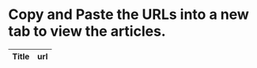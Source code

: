 <!--Navigation bar-->
<div id="nav-placeholder">

</div>
<script src="https://code.jquery.com/jquery-1.10.2.js"></script>

<script>
$(function(){
  $("#nav-placeholder").load("/_layouts/navbar.html");
});
</script>
<!--end of Navigation bar-->

<h1>Copy and Paste the URLs into a new tab to view the articles.</h1>
<!-- HTML table fragment for page -->
<table>
  <thead>
  <tr>
    <th>Title</th>
    <th>url</th>
  </tr>
  </thead>
  <tbody 
  id="result">
    <!-- javascript generated data -->
  </tbody>
</table>

<!-- Script is layed out in a sequence (no function) and will execute when page is loaded -->
<script>
  // prepare HTML result container for new output
  const resultContainer = document.getElementById("result");

  // prepare fetch options
const options = {
	method: 'GET',
	headers: {
		'X-RapidAPI-Key': '95798f48fcmsheb95af41fb5e7a3p1cc503jsn1c033886f550',
		'X-RapidAPI-Host': 'mental-health-info-api.p.rapidapi.com'
	}
};

fetch('https://mental-health-info-api.p.rapidapi.com/news/thetimes', options)
    // response is a RESTful "promise" on any successful fetch
    .then(response => {
      // check for response errors
      if (response.status !== 200) {
          const errorMsg = 'Database response error: ' + response.status;
          console.log(errorMsg);
          const tr = document.createElement("tr");
          const td = document.createElement("td");
          td.innerHTML = errorMsg;
          tr.appendChild(td);
          resultContainer.appendChild(tr);
          return;
      }
      // valid response will have json data
      response.json().then(data => {
          console.log(data);
          for (const row of data) {
            // tr and td build out for each row
            const tr = document.createElement("tr");
            const title = document.createElement("td");
            const url = document.createElement("td");
            // data is specific to the API
            title.innerHTML = row.title; 
            url.innerHTML = row.url; 
            // this build td's into tr
            tr.appendChild(title);
            tr.appendChild(url);
            // add HTML to container
            resultContainer.appendChild(tr);
          }
      })
  })
  // catch fetch errors (ie ACCESS to server blocked)
  .catch(err => {
    console.error(err);
    const tr = document.createElement("tr");
    const td = document.createElement("td");
    td.innerHTML = err;
    tr.appendChild(td);
    resultContainer.appendChild(tr);
  });
</script>
